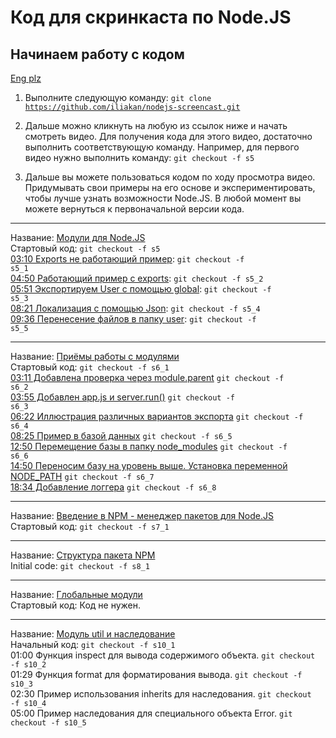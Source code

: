 # Код для скринкаста по Node.JS

## Начинаем работу с кодом

[Eng plz](https://github.com/iliakan/nodejs-screencast/wiki/English-version-of-code-for-Node.JS-screencast.)

1. Выполните следующую команду: <code>git clone https://github.com/iliakan/nodejs-screencast.git</code>

2. Дальше можно кликнуть на любую из ссылок ниже и начать смотреть видео. Для получения кода для этого видео, достаточно
выполнить соответствующую команду. Например, для первого видео нужно выполнить команду: <code>git checkout -f s5</code>

3. Дальше вы можете пользоваться кодом по ходу просмотра видео. Придумывать свои примеры на его основе и экспериментировать, чтобы
лучше узнать возможности Node.JS. В любой момент вы можете вернуться к первоначальной версии кода.  
______________________________________
Название: [Модули для Node.JS](http://www.youtube.com/watch?v=fRDVLsieNBs)  
Стартовый код: <code>git checkout -f s5</code>  
[03:10 Exports не работающий пример](http://www.youtube.com/watch?v=fRDVLsieNBs&feature=player_detailpage#t=190s): <code>git checkout -f s5_1</code>  
[04:50 Работающий пример с exports](http://www.youtube.com/watch?v=fRDVLsieNBs&feature=player_detailpage#t=289s): <code>git checkout -f s5_2</code>  
[05:51 Экспортируем User с помощью global](http://www.youtube.com/watch?v=fRDVLsieNBs&feature=player_detailpage#t=351s): <code>git checkout -f s5_3</code>  
[08:21 Локализация с помощью Json](http://www.youtube.com/watch?v=fRDVLsieNBs&feature=player_detailpage#t=500s): <code>git checkout -f s5_4</code>  
[09:36 Перенесение файлов в папку user](http://www.youtube.com/watch?v=fRDVLsieNBs&feature=player_detailpage#t=500s): <code>git checkout -f s5_5</code>  
______________________________________
Название: [Приёмы работы с модулями](http://www.youtube.com/watch?v=07-zFk5S2X4)  
Стартовый код: <code>git checkout -f s6_1</code>  
[03:11 Добавлена проверка через module.parent](http://www.youtube.com/watch?v=07-zFk5S2X4&feature=player_detailpage&t=191) <code>git checkout -f s6_2</code>  
[03:55 Добавлен app.js и server.run()](http://www.youtube.com/watch?v=07-zFk5S2X4&feature=player_detailpage&t=235) <code>git checkout -f s6_3</code>  
[06:22 Иллюстрация различных вариантов экспорта](http://www.youtube.com/watch?v=07-zFk5S2X4&feature=player_detailpage&t=382) <code>git checkout -f s6_4</code>  
[08:25 Пример в базой данных](http://www.youtube.com/watch?v=07-zFk5S2X4&feature=player_detailpage&t=505) <code>git checkout -f s6_5</code>  
[12:50 Перемещение базы в папку node_modules](http://www.youtube.com/watch?v=07-zFk5S2X4&feature=player_detailpage&t=771) <code>git checkout -f s6_6</code>  
[14:50 Переносим базу на уровень выше. Установка переменной NODE_PATH](http://www.youtube.com/watch?v=07-zFk5S2X4&feature=player_detailpage&t=890) <code>git checkout -f s6_7</code>  
[18:34 Добавление логгера](http://www.youtube.com/watch?v=07-zFk5S2X4&feature=player_detailpage&t=1114) <code>git checkout -f s6_8</code>  
_________________________________________
Название: [Введение в NPM - менеджер пакетов для Node.JS](http://www.youtube.com/watch?v=fhwtUW9dXrA)  
Стартовый код: <code>git checkout -f s7_1</code>  
_________________________________________
Название: [Структура пакета NPM](http://www.youtube.com/watch?v=CrevZgTc7ow)  
Initial code: <code>git checkout -f s8_1</code>  
_________________________________________
Название: [Глобальные модули](http://www.youtube.com/watch?v=6hUceqsmfCw)  
Стартовый код: Код не нужен.
_________________________________________
Название: [Модуль util и наследование](http://www.youtube.com/watch?v=ZN8KFtXtjaw)  
Начальный код: <code>git checkout -f s10_1</code>  
01:00 Функция inspect для вывода содержимого объекта. <code>git checkout -f s10_2</code>  
01:29 Функция format для форматирования вывода. <code>git checkout -f s10_3</code>  
02:30 Пример использования inherits для наследования. <code>git checkout -f s10_4</code>  
05:00 Пример наследования для специального объекта Error. <code>git checkout -f s10_5</code>  

